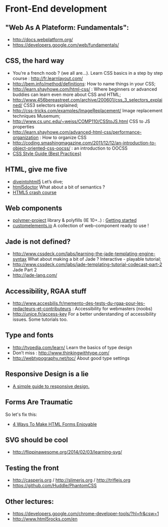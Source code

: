 # Front-End development


## "Web As A Plateform: Fundamentals":

- http://docs.webplatform.org/
- https://developers.google.com/web/fundamentals/

## CSS, the hard way

- You’re a french noob ? (we all are…). Learn CSS basics in a step by step course : http://fr.learnlayout.com/
- http://bem.info/method/definitions: How to name things in your CSS;
- http://learn.shayhowe.com/html-css/ : Where beginners or advanced buddies can learn even more about CSS and HTML;
- http://www.456bereastreet.com/archive/200601/css_3_selectors_explained/ CSS3 selectors explained;
- http://css-tricks.com/examples/ImageReplacement/ Image replacement techniques Musemum;
- http://www.cs.unc.edu/~weiss/COMP110/CSStoJS.html CSS to JS properties
- http://learn.shayhowe.com/advanced-html-css/performance-organization : How to organize CSS
- http://coding.smashingmagazine.com/2011/12/12/an-introduction-to-object-oriented-css-oocss/ : an introduction to OOCSS
- [CSS Style Guide (Best Practices)](https://github.com/flexbox/CSS-Guidelines/blob/master/README.md)

## HTML, give me five

- [diveintohtml5](http://diveintohtml5.info) Let’s dive;
- [html5doctor](http://www.html5doctor.com) What about a bit of semantics ?
- [HTML5 crash course](http://romain-menard.fr/cours/html5/01)


## Web components

- [polymer-project](http://www.polymer-project.org) library & polyfills (IE 10+..) : [Getting started](http://www.polymer-project.org/docs/start/usingelements.html )
- [customelements.io](http://customelements.io) A collection of web-component ready to use !

## Jade is not defined?

- http://www.cssdeck.com/labs/learning-the-jade-templating-engine-syntax What about making a bit of Jade ? Interactive - playable tutorial;
- http://www.cssdeck.com/labs/jade-templating-tutorial-codecast-part-2 Jade Part 2
- http://jade-lang.com/


## Accessibility, RGAA stuff

- http://www.accesbilis.fr/memento-des-tests-du-rgaa-pour-les-redacteurs-et-contributeurs : Accessibility for webmasters (noobs)
- http://unice.fr/access-key For a better understanding of accessibility issues. Some tutorials too.


## Type and fonts

- http://typedia.com/learn/ Learn the basics of type design
- Don’t miss : http://www.thinkingwithtype.com/
- http://webtypography.net/toc/ About good type settings


## Responsive Design is a lie

- [A simple guide to responsive design.](http://www.adamkaplan.me/grid/)

## Forms Are Traumatic

So let's fix this:

- [4 Ways To Make HTML Forms Enjoyable](http://www.kendoui.com/blogs/teamblog/posts/13-11-28/4-ways-to-make-html-forms-enjoyable.aspx)

## SVG should be cool

- http://flippinawesome.org/2014/02/03/learning-svg/


## Testing the front

- http://casperjs.org / http://slimerjs.org / http://triflejs.org
- https://github.com/Huddle/PhantomCSS


## Other lectures:

- https://developers.google.com/chrome-developer-tools/?hl=fr&csw=1
- http://www.html5rocks.com/en


